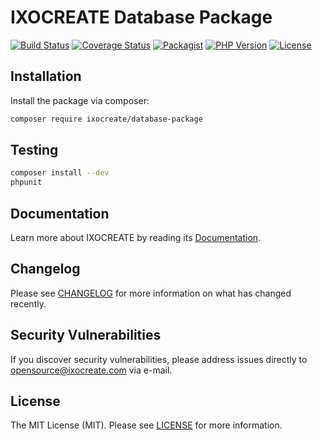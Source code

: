 # IXOCREATE Database Package

[![Build Status](https://travis-ci.com/ixocreate/database-package.svg?branch=master)](https://travis-ci.com/ixocreate/database-package)
[![Coverage Status](https://coveralls.io/repos/github/ixocreate/database-package/badge.svg?branch=develop)](https://coveralls.io/github/ixocreate/database-package?branch=develop)
[![Packagist](https://img.shields.io/packagist/v/ixocreate/database-package.svg)](https://packagist.org/packages/ixocreate/database-package)
[![PHP Version](https://img.shields.io/packagist/php-v/ixocreate/database-package.svg)](https://packagist.org/packages/ixocreate/database-package)
[![License](https://img.shields.io/github/license/ixocreate/database-package.svg)](LICENSE)

## Installation

Install the package via composer:

```sh
composer require ixocreate/database-package
```

## Testing

```sh
composer install --dev
phpunit
```

## Documentation

Learn more about IXOCREATE by reading its [Documentation](https://ixocreate.github.io/).

## Changelog

Please see [CHANGELOG](CHANGELOG.md) for more information on what has changed recently.

## Security Vulnerabilities

If you discover security vulnerabilities, please address issues directly to opensource@ixocreate.com via e-mail.

## License

The MIT License (MIT). Please see [LICENSE](LICENSE) for more information.
